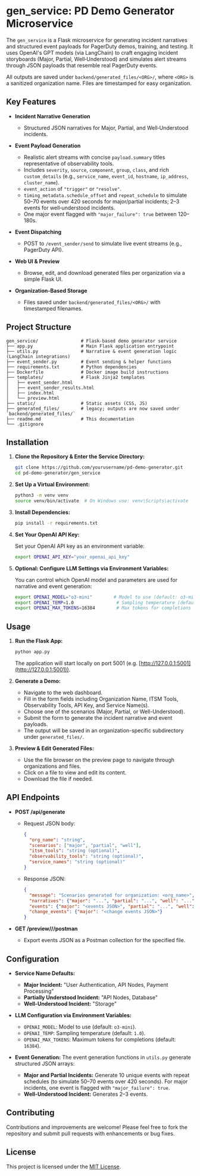 # gen_service: PD Demo Generator Microservice

The `gen_service` is a Flask microservice for generating incident narratives and structured event payloads for PagerDuty demos, training, and testing. It uses OpenAI's GPT models (via LangChain) to craft engaging incident storyboards (Major, Partial, Well‑Understood) and simulates alert streams through JSON payloads that resemble real PagerDuty events.

All outputs are saved under `backend/generated_files/<ORG>/`, where `<ORG>` is a sanitized organization name. Files are timestamped for easy organization.

## Key Features

- **Incident Narrative Generation**
  - Structured JSON narratives for Major, Partial, and Well‑Understood incidents.

- **Event Payload Generation**
  - Realistic alert streams with concise `payload.summary` titles representative of observability tools.
  - Includes `severity`, `source`, `component`, `group`, `class`, and rich `custom_details` (e.g., `service_name`, `event_id`, `hostname`, `ip_address`, `cluster_name`).
  - `event_action` of `"trigger"` or `"resolve"`.
  - `timing_metadata.schedule_offset` and `repeat_schedule` to simulate 50–70 events over 420 seconds for major/partial incidents; 2–3 events for well‑understood incidents.
  - One major event flagged with `"major_failure": true` between 120–180s.

- **Event Dispatching**
  - POST to `/event_sender/send` to simulate live event streams (e.g., PagerDuty API).

- **Web UI & Preview**
  - Browse, edit, and download generated files per organization via a simple Flask UI.

- **Organization-Based Storage**
  - Files saved under `backend/generated_files/<ORG>/` with timestamped filenames.

## Project Structure

```
gen_service/                # Flask-based demo generator service
├── app.py                  # Main Flask application entrypoint
├── utils.py                # Narrative & event generation logic (LangChain integrations)
├── event_sender.py         # Event sending & helper functions
├── requirements.txt        # Python dependencies
├── Dockerfile              # Docker image build instructions
├── templates/              # Flask Jinja2 templates
│   ├── event_sender.html
│   ├── event_sender_results.html
│   ├── index.html
│   └── preview.html
├── static/                 # Static assets (CSS, JS)
├── generated_files/        # legacy; outputs are now saved under `backend/generated_files/`
├── readme.md               # This documentation
└── .gitignore
``` 

## Installation

1. **Clone the Repository & Enter the Service Directory:**

   ```bash
   git clone https://github.com/yourusername/pd-demo-generator.git
   cd pd-demo-generator/gen_service
   ```

2. **Set Up a Virtual Environment:**

   ```bash
   python3 -m venv venv
   source venv/bin/activate  # On Windows use: venv\Scripts\activate
   ```

3. **Install Dependencies:**

   ```bash
   pip install -r requirements.txt
   ```

4. **Set Your OpenAI API Key:**

   Set your OpenAI API key as an environment variable:
   
   ```bash
   export OPENAI_API_KEY="your_openai_api_key"
   ```

5. **Optional: Configure LLM Settings via Environment Variables:**

   You can control which OpenAI model and parameters are used for narrative and event generation:

   ```bash
   export OPENAI_MODEL="o3-mini"        # Model to use (default: o3-mini)
   export OPENAI_TEMP=1.0                # Sampling temperature (default: 1.0)
   export OPENAI_MAX_TOKENS=16384        # Max tokens for completions (default: 16384)
   ```

## Usage

1. **Run the Flask App:**

   ```bash
   python app.py
   ```

   The application will start locally on port 5001 (e.g. [http://127.0.0.1:5001](http://127.0.0.1:5001)).

2. **Generate a Demo:**

   - Navigate to the web dashboard.
   - Fill in the form fields including Organization Name, ITSM Tools, Observability Tools, API Key, and Service Name(s).
   - Choose one of the scenarios (Major, Partial, or Well-Understood).
   - Submit the form to generate the incident narrative and event payloads.
   - The output will be saved in an organization-specific subdirectory under `generated_files/`.

3. **Preview & Edit Generated Files:**

   - Use the file browser on the preview page to navigate through organizations and files.
   - Click on a file to view and edit its content.
   - Download the file if needed.

## API Endpoints

- **POST /api/generate**
  - Request JSON body:
    ```json
    {
      "org_name": "string",
      "scenarios": ["major", "partial", "well"],
      "itsm_tools": "string (optional)",
      "observability_tools": "string (optional)",
      "service_names": "string (optional)"
    }
    ```
  - Response JSON:
    ```json
    {
      "message": "Scenarios generated for organization: <org_name>",
      "narratives": {"major": "...", "partial": "...", "well": "..."},
      "events": {"major": "<events JSON>", "partial": "...", "well": "..."},
      "change_events": {"major": "<change events JSON>"}
    }
    ```

- **GET /preview/<org>/<filename>/postman**
  - Export events JSON as a Postman collection for the specified file.

## Configuration

- **Service Name Defaults:**
  - **Major Incident:** "User Authentication, API Nodes, Payment Processing"
  - **Partially Understood Incident:** "API Nodes, Database"
  - **Well-Understood Incident:** "Storage"

- **LLM Configuration via Environment Variables:**
  - `OPENAI_MODEL`: Model to use (default: `o3-mini`).
  - `OPENAI_TEMP`: Sampling temperature (default: `1.0`).
  - `OPENAI_MAX_TOKENS`: Maximum tokens for completions (default: `16384`).

- **Event Generation:**
  The event generation functions in `utils.py` generate structured JSON arrays:
  - **Major and Partial Incidents:** Generate 10 unique events with repeat schedules (to simulate 50–70 events over 420 seconds). For major incidents, one event is flagged with `"major_failure": true`.
  - **Well-Understood Incident:** Generates 2–3 events.

## Contributing

Contributions and improvements are welcome! Please feel free to fork the repository and submit pull requests with enhancements or bug fixes.

## License

This project is licensed under the [MIT License](LICENSE).
